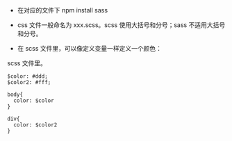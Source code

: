 
- 在对应的文件下 npm install sass

- css 文件一般命名为 xxx.scss。scss 使用大括号和分号；sass 不适用大括号和分号。

- 在 scss 文件里，可以像定义变量一样定义一个颜色：

scss 文件里。
```
$color: #ddd;
$color2: #fff;

body{
  color: $color
}

div{
  color: $color2
}
```
